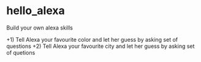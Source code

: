 # hello_alexa
Build your own alexa skills

+1) Tell Alexa your favourite color and let her guess by asking set of questions 
+2) Tell Alexa your favourite city and let her guess by asking set of quetions
